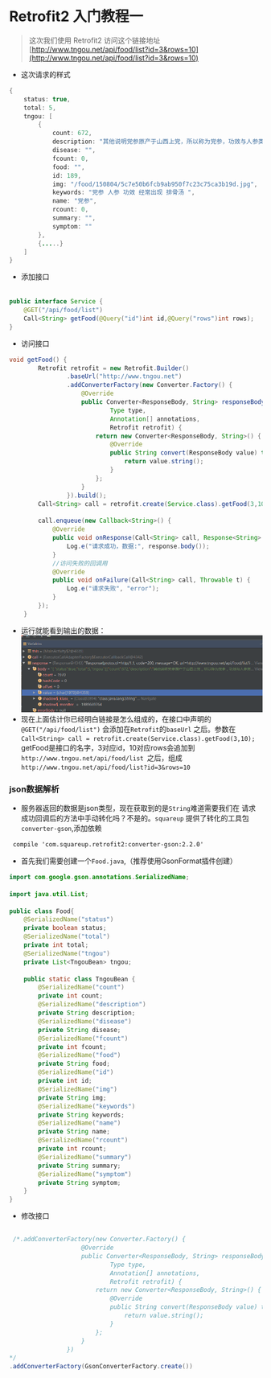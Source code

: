 # Retrofit2 入门教程一

>这次我们使用 Retrofit2 访问这个链接地址 [http://www.tngou.net/api/food/list?id=3&rows=10](http://www.tngou.net/api/food/list?id=3&rows=10)

- 这次请求的样式
```java
{
    status: true,
    total: 5,
    tngou: [
        {
            count: 672,
            description: "其他说明党参原产于山西上党，所以称为党参，功效与人参类似，只是效力不如人参强，同样也是实症、热症的人不能用",
            disease: "",
            fcount: 0,
            food: "",
            id: 189,
            img: "/food/150804/5c7e50b6fcb9ab950f7c23c75ca3b19d.jpg",
            keywords: "党参 人参 功效 经常出现 排骨汤 ",
            name: "党参",
            rcount: 0,
            summary: "",
            symptom: ""
        },
        {.....}
    ]
}
```

- 添加接口 

```java

public interface Service {
    @GET("/api/food/list")
    Call<String> getFood(@Query("id")int id,@Query("rows")int rows);
}

```
- 访问接口
```java
void getFood() {
        Retrofit retrofit = new Retrofit.Builder()
                .baseUrl("http://www.tngou.net")
                .addConverterFactory(new Converter.Factory() {
                    @Override
                    public Converter<ResponseBody, String> responseBodyConverter(
                            Type type,
                            Annotation[] annotations,
                            Retrofit retrofit) {
                        return new Converter<ResponseBody, String>() {
                            @Override
                            public String convert(ResponseBody value) throws IOException {
                                return value.string();
                            }
                        };
                    }
                }).build();
        Call<String> call = retrofit.create(Service.class).getFood(3,10);

        call.enqueue(new Callback<String>() {
            @Override
            public void onResponse(Call<String> call, Response<String> response) {
                Log.e("请求成功，数据:", response.body());
            }
            //访问失败的回调用
            @Override
            public void onFailure(Call<String> call, Throwable t) {
                Log.e("请求失败", "error");
            }
        });
    }
```
- 运行就能看到输出的数据：![](/assets/20170223205459.png)
- 现在上面估计你已经明白链接是怎么组成的，在接口中声明的
`@GET("/api/food/list")` 会添加在`Retrofit`的`baseUrl` 之后。参数在`Call<String> call = retrofit.create(Service.class).getFood(3,10);` getFood是接口的名字，3对应id，10对应rows会追加到`http://www.tngou.net/api/food/list
 `之后，组成 `http://www.tngou.net/api/food/list?id=3&rows=10`
### json数据解析
- 服务器返回的数据是json类型，现在获取到的是`String`难道需要我们在 请求成功回调后的方法中手动转化吗？不是的。`squareup` 提供了转化的工具包`converter-gson`,添加依赖
```xml
 compile 'com.squareup.retrofit2:converter-gson:2.2.0'
```
- 首先我们需要创建一个`Food.java`,（推荐使用GsonFormat插件创建）

```java
import com.google.gson.annotations.SerializedName;

import java.util.List;

public class Food{
    @SerializedName("status")
    private boolean status;
    @SerializedName("total")
    private int total;
    @SerializedName("tngou")
    private List<TngouBean> tngou;

    public static class TngouBean {
        @SerializedName("count")
        private int count;
        @SerializedName("description")
        private String description;
        @SerializedName("disease")
        private String disease;
        @SerializedName("fcount")
        private int fcount;
        @SerializedName("food")
        private String food;
        @SerializedName("id")
        private int id;
        @SerializedName("img")
        private String img;
        @SerializedName("keywords")
        private String keywords;
        @SerializedName("name")
        private String name;
        @SerializedName("rcount")
        private int rcount;
        @SerializedName("summary")
        private String summary;
        @SerializedName("symptom")
        private String symptom;
    }
}

```
- 修改接口
```java

```


```java
 /*.addConverterFactory(new Converter.Factory() {
                    @Override
                    public Converter<ResponseBody, String> responseBodyConverter(
                            Type type,
                            Annotation[] annotations,
                            Retrofit retrofit) {
                        return new Converter<ResponseBody, String>() {
                            @Override
                            public String convert(ResponseBody value) throws IOException {
                                return value.string();
                            }
                        };
                    }
                })
*/
.addConverterFactory(GsonConverterFactory.create())


```
